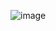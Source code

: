 ![image](https://sun9-8.userapi.com/impg/R1cUtB_gaRsVZyW1HbKuhUYPgfAYjpzJuNeXqg/Smk4p_RLcSE.jpg?size=2559x1530&quality=95&sign=567103de97e860b59270c7b04e5c0892&type=album)
